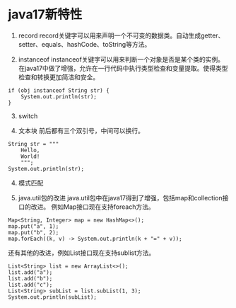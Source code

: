 # java17新特性
1. record
record关键字可以用来声明一个不可变的数据类。自动生成getter、setter、equals、hashCode、toString等方法。

2. instanceof
instanceof关键字可以用来判断一个对象是否是某个类的实例。
在java17中做了增强，允许在一行代码中执行类型检查和变量提取。使得类型检查和转换更加简洁和安全。
```
if (obj instanceof String str) {
    System.out.println(str);
}
```
3. switch


3. 文本块
前后都有三个双引号，中间可以换行。
```
String str = """
    Hello,
    World!
    """;
System.out.println(str);
```
4. 模式匹配

5. java.util包的改进
java.util包中在java17得到了增强，包括map和collection接口的改进。
例如Map接口现在支持foreach方法。
```
Map<String, Integer> map = new HashMap<>();
map.put("a", 1);
map.put("b", 2);
map.forEach((k, v) -> System.out.println(k + "=" + v));
```
还有其他的改进，例如List接口现在支持sublist方法。
```
List<String> list = new ArrayList<>();
list.add("a");
list.add("b");
list.add("c");
List<String> subList = list.subList(1, 3);
System.out.println(subList);
```

